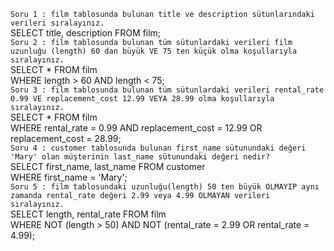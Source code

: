 `Soru 1 : film tablosunda bulunan title ve description sütunlarındaki verileri sıralayınız.` <br>
SELECT title, description FROM film; <br>
`Soru 2 : film tablosunda bulunan tüm sütunlardaki verileri film uzunluğu (length) 60 dan büyük VE 75 ten küçük olma koşullarıyla sıralayınız.` <br>
SELECT * FROM film <br>
WHERE length > 60 AND  length < 75; <br>
`Soru 3 : film tablosunda bulunan tüm sütunlardaki verileri rental_rate 0.99 VE replacement_cost 12.99 VEYA 28.99 olma koşullarıyla sıralayınız.` <br>
SELECT * FROM film  <br>
WHERE rental_rate = 0.99 AND replacement_cost = 12.99 OR replacement_cost = 28.99; <br>
`Soru 4 : customer tablosunda bulunan first_name sütunundaki değeri 'Mary' olan müşterinin last_name sütunundaki değeri nedir?` <br>
SELECT first_name, last_name FROM customer <br>
WHERE first_name = 'Mary'; <br>
`Soru 5 : film tablosundaki uzunluğu(length) 50 ten büyük OLMAYIP aynı zamanda rental_rate değeri 2.99 veya 4.99 OLMAYAN verileri sıralayınız.` <br>
SELECT length, rental_rate FROM film <br>
WHERE NOT (length > 50) AND NOT (rental_rate = 2.99 OR rental_rate = 4.99); <br>
